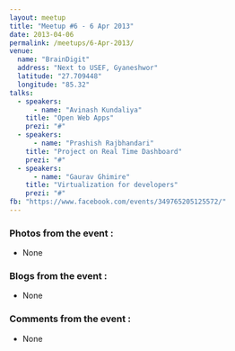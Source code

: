 ```yaml
---
layout: meetup
title: "Meetup #6 - 6 Apr 2013"
date: 2013-04-06
permalink: /meetups/6-Apr-2013/
venue:
  name: "BrainDigit"
  address: "Next to USEF, Gyaneshwor"
  latitude: "27.709448"
  longitude: "85.32"
talks:
  - speakers:
      - name: "Avinash Kundaliya"
    title: "Open Web Apps"
    prezi: "#"
  - speakers:
      - name: "Prashish Rajbhandari"
    title: "Project on Real Time Dashboard"
    prezi: "#"
  - speakers:
      - name: "Gaurav Ghimire"
    title: "Virtualization for developers"
    prezi: "#"
fb: "https://www.facebook.com/events/349765205125572/"
---
```


### Photos from the event :

- None

### Blogs from the event :

- None

### Comments from the event :

- None
